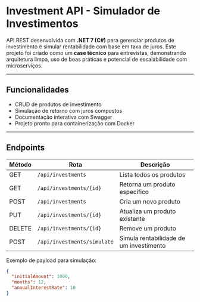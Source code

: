 # Investment API - Simulador de Investimentos

API REST desenvolvida com **.NET 7 (C#)** para gerenciar produtos de investimento e simular rentabilidade com base em taxa de juros. Este projeto foi criado como um **case técnico** para entrevistas, demonstrando arquitetura limpa, uso de boas práticas e potencial de escalabilidade com microserviços.

---

## Funcionalidades

- CRUD de produtos de investimento
- Simulação de retorno com juros compostos
- Documentação interativa com Swagger
- Projeto pronto para containerização com Docker

---

## Endpoints

| Método | Rota                          | Descrição                           |
|--------|-------------------------------|-------------------------------------|
| GET    | `/api/investments`            | Lista todos os produtos             |
| GET    | `/api/investments/{id}`       | Retorna um produto específico       |
| POST   | `/api/investments`            | Cria um novo produto                |
| PUT    | `/api/investments/{id}`       | Atualiza um produto existente       |
| DELETE | `/api/investments/{id}`       | Remove um produto                   |
| POST   | `/api/investments/simulate`   | Simula rentabilidade de um investimento |

Exemplo de payload para simulação:
```json
{
  "initialAmount": 1000,
  "months": 12,
  "annualInterestRate": 10
}
